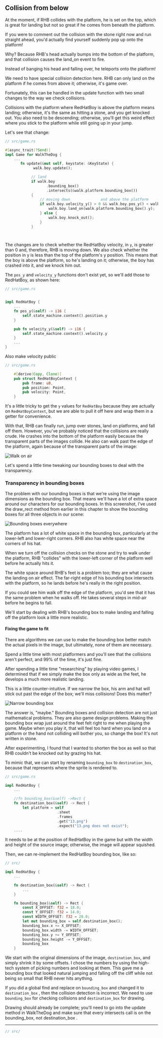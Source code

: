 ## Collision from below

At the moment, if RHB collides with the platform, he is set on the top, 
which is great for landing but not so great if he comes from beneath the platform. 

If you were to comment out the collision with the stone right now and run straight ahead, 
you'd actually find yourself suddenly pop up onto the platform! 

Why? 
Because RHB's head actually bumps into the bottom of the platform, and that collision 
causes the land_on event to fire. 

Instead of banging his head and falling over, he teleports onto the platform!

We need to have special collision detection here. RHB can only land on the platform 
if he comes from above it; otherwise, it's game over. 

Fortunately, this can be handled in the update function with two small changes 
to the way we check collisions. 

Collisions with the platform where RedHatBoy is above the platform means landing; 
otherwise, it's the same as hitting a stone, and you get knocked out. 
You also need to be descending; otherwise, you'll get this weird effect 
where you stick to the platform while still going up in your jump. 

Let's see that change:

```rust
// src/game.rs

#[async_trait(?Send)]
impl Game for WalkTheDog {
    ...
       fn update(&mut self, keystate: &KeyState) {
             walk.boy.update();

            // land
            if walk.boy
                   .bounding_box()
                   .intersects(&walk.platform.bounding_box())
            {
                // moving down              and above the platform
                if walk.boy.velocity_y() > 0 && walk.boy.pos_y() < walk.platform.position.y {
                    walk.boy.land_on(walk.platform.bounding_box().y);
                } else {
                    walk.boy.knock_out();
                }
            }

    

```

The changes are to check whether the RedHatBoy velocity, in `y`, is greater than 0 and,
therefore, RHB is moving down. We also check whether the position in y is less than the
top of the platform's y position. This means that the boy is above the platform, so he's
landing on it; otherwise, the boy has crashed into it, and we knock him out. 

The `pos_y` and `velocity_y` functions don't exist yet, so we'll add those to RedHatBoy, 
as shown here:

```rust
// src/game.rs


impl RedHatBoy {
    ...
    fn pos_y(&self) -> i16 {
        self.state_machine.context().position.y
    }

    pub fn velocity_y(&self) -> i16 {
        self.state_machine.context().velocity.y
    }
    ...
}

```

Also make velocity public

```rust
// src/game.rs

    #[derive(Copy, Clone)]
    pub struct RedHatBoyContext {
        pub frame: u8,
        pub position: Point,
        pub velocity: Point,
    }
```

It's a little tricky to get the `y` values for `RedHatBoy` because they are actually 
on `RedHatBoyContext`, but we are able to pull it off here and wrap them in a getter for
convenience.

With that, RHB can finally run, jump over stones, land on platforms, and fall off them.
However, you've probably noticed that the collisions are really crude. He crashes into
the bottom of the platform easily because the transparent parts of the images collide.
He also can walk past the edge of the platform, again because of the transparent parts of
the image:

![Walk on air](./readme_pix/walk_on_air.png)

Let's spend a little time tweaking our bounding boxes to deal with the transparency.

### Transparency in bounding boxes

The problem with our bounding boxes is that we're using the image dimensions as the
bounding box. That means we'll have a lot of extra space around our characters for our
bounding boxes. In this screenshot, I've used the draw_rect method from earlier in this
chapter to show the bounding boxes for all three objects in our scene:

![Bounding boxes everywhere](./readme_pix/bounding_boxes_everywhere.png)

The platform has a lot of white space in the bounding box, particularly at the lower-left
and lower-right corners. RHB also has white space near the corners of his hat. 

When we turn off the collision checks on the stone and try to walk under the platform, 
RHB "collides" with the lower-left corner of the platform well before he actually hits it.

The white space around RHB's feet is a problem too; they are what cause the landing
on air effect. 
The far-right edge of his bounding box intersects with the platform, so he lands 
before he's really in the right position. 

If you could see him walk off the edge of the platform, you'd see that it has 
the same problem when he walks off. He takes several steps in mid-air before he begins to fall. 

We'll start by dealing with RHB's bounding box to make landing and falling off the platform 
look a little more realistic.

#### Fixing the game to fit

There are algorithms we can use to make the bounding box better match the actual pixels
in the image, but ultimately, none of them are necessary. 

Spend a little time with most platformers and you'll see that the collisions aren't perfect, 
and 99% of the time, it's just fine. 

After spending a little time "researching" by playing video games, I determined that
if we simply make the box only as wide as the feet, he develops a much more realistic
landing. 

This is a little counter-intuitive. If we narrow the box, his arm and hat will stick
out past the edge of the box; we'll miss collisions! Does this matter?

![Narrow bounding box](./readme_pix/narrow_bounding.png)


The answer is, "maybe." Bounding boxes and collision detection are not just mathematical
problems. They are also game design problems. Making the bounding box wrap just
around the feet felt right to me when playing the game. Maybe when you play it, that will
feel too hard when you land on a platform or the hand not colliding will bother you, so
change the box! It's not written in stone.

After experimenting, I found that I wanted to shorten the box as well so that RHB couldn't
be knocked out by grazing his hat. 

To mimic that, we can start by renaming `bounding_box` to `destination_box`, 
because that represents where the sprite is rendered to.

```rust
// src/game.rs

impl RedHatBoy {
    ...

    //fn bounding_box(&self) ->Rect {
    fn destination_box(&self) -> Rect {
        let platform = self
                        .sheet
                        .frames
                        .get("13.png")
                        .expect("13.png does not exist");
    ....
```

 
It needs to be at the position of RedHatBoy in the game but with the width and height of
the source image; otherwise, the image will appear squished. 

Then, we can re-implement the RedHatBoy bounding box, like so:

```rust
// src/

impl RedHatBoy {
    ...

    fn destination_box(&self) -> Rect {
        ...
    }

    fn bounding_box(&self) -> Rect {
        const X_OFFSET: f32 = 18.0;
        const Y_OFFSET: f32 = 14.0;
        const WIDTH_OFFSET: f32 = 28.0;
        let mut bounding_box = self.destination_box();
        bounding_box.x += X_OFFSET;
        bounding_box.width -= WIDTH_OFFSET;
        bounding_box.y += Y_OFFSET;
        bounding_box.height -= Y_OFFSET;
        bounding_box
    }
```

We start with the original dimensions of the image, `destination_box`, and simply
shrink it by some offsets. I chose the numbers by using the high-tech system of picking
numbers and looking at them. This gave me a bounding box that looked natural jumping
and falling off the cliff while not being so small that RHB never hits anything.

If you did a global find and replace on `bounding_box` and changed it to
`destination_box` , then the collision detection is incorrect. We need to use
`bounding_box` for checking collisions and `destination_box` for drawing.

Drawing should already be complete; you'll need to go into the update method in
WalkTheDog and make sure that every intersects call is on the bounding_box,
not destination_box .

---------------------

```rust
// src/


```


